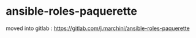# ansible-roles-paquerette

moved into gitlab : https://gitlab.com/j.marchini/ansible-roles-paquerette
